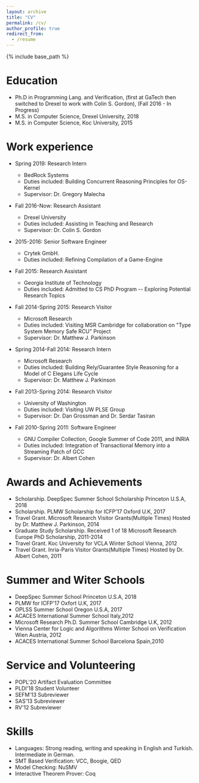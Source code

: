 ```yaml
---
layout: archive
title: "CV"
permalink: /cv/
author_profile: true
redirect_from:
  - /resume
---
```


{% include base_path %}

Education
======

* Ph.D in Programming Lang. and Verification, (first at GaTech then switched to Drexel to work with Colin S. Gordon), (Fall 2016 - In Progress)
* M.S. in Computer Science, Drexel University, 2018
* M.S. in Computer Science, Koc University, 2015


Work experience
======
* Spring 2019: Research Intern
  * BedRock Systems
  * Duties included: Building Concurrent Reasoning Principles for OS-Kernel
  * Supervisor: Dr. Gregory Malecha

* Fall 2016-Now: Research Assistant
  * Drexel University
  * Duties included: Assisting in Teaching and Research
  * Supervisor: Dr. Colin S. Gordon
  
* 2015-2016: Senior Software Engineer
  * Crytek GmbH.
  * Duties included: Refining Compilation of a Game-Engine
  
* Fall 2015: Research Assistant
  * Georgia Institute of Technology
  * Duties included: Admitted to CS PhD Program -- Exploring Potential Research Topics
  
* Fall 2014-Spring 2015: Research Visitor
  * Microsoft Research
  * Duties included: Visiting MSR Cambridge for collaboration on "Type System Memory Safe RCU" Project
  * Supervisor: Dr. Matthew J. Parkinson
  
* Spring 2014-Fall 2014: Research Intern
  * Microsoft Research
  * Duties included: Building Rely/Guarantee Style Reasoning for a Model of C Elegans Life Cycle
  * Supervisor: Dr. Matthew J. Parkinson
  
* Fall 2013-Spring 2014: Research Visitor
  * University of Washington
  * Duties included: Visiting UW PLSE Group
  * Supervisor: Dr. Dan Grossman and Dr. Serdar Tasiran
  
* Fall 2010-Spring 2011: Software Engineer
  * GNU Compiler Collection, Google Summer of Code 2011, and INRIA
  * Duties included: Integration of Transactional Memory into a Streaming Patch of GCC
  * Supervisor: Dr. Albert Cohen

Awards and Achievements
======
* Scholarship. DeepSpec Summer School Scholarship Princeton U.S.A, 2018
* Scholarship. PLMW Scholarship for ICFP'17 Oxford U.K, 2017
* Travel Grant. Microsoft Research Visitor Grants(Multiple Times) Hosted by Dr. Matthew J. Parkinson, 2014
* Graduate Study Scholarship. Received 1 of 18 Microsoft Research Europe PhD Scholarship, 2011-2014
* Travel Grant. Koc University for VCLA Winter School Vienna, 2012
* Travel Grant. Inria-Paris Visitor Grants(Multiple Times) Hosted by Dr. Albert Cohen, 2011

Summer and Witer Schools
======
* DeepSpec Summer School Princeton U.S.A, 2018
* PLMW for ICFP'17 Oxfort U.K, 2017
* OPLSS Summer School Oregon U.S.A, 2017
* ACACES International Summer School Italy,2012
* Microsoft Research Ph.D. Summer School Cambridge U.K, 2012
* Vienna Center for Logic and Algorithms Winter School on Verification Wien Austria, 2012
* ACACES International Summer School Barcelona Spain,2010

Service and Volunteering
======
* POPL'20 Artifact Evaluation Committee
* PLDI'18 Student Volunteer
* SEFM'13 Subreviewer
* SAS'13 Subreviewer
* RV'12 Subreviewer

Skills
======
* Languages: Strong reading, writing and speaking in English and Turkish. Intermediate in German.
* SMT Based Verification: VCC, Boogie, QED
* Model Checking: NuSMV
* Interactive Theorem Prover: Coq 
